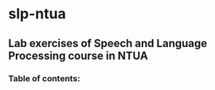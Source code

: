 # slp-ntua
## Lab exercises of Speech and Language Processing course in NTUA

### Table of contents:
